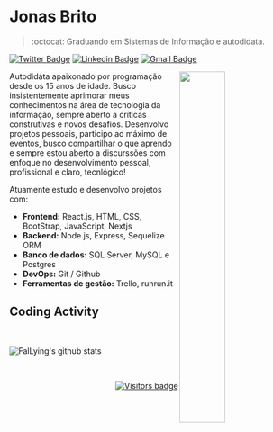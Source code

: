 
# Jonas Brito

> :octocat: Graduando em Sistemas de Informação e autodidata.

[![Twitter Badge](https://img.shields.io/badge/-@jonasxplore-red?style=flat-square&labelColor=red&logo=twitter&logoColor=white&link=https://twitter.com/jonasxplore)](https://twitter.com/jonasxplore)
[![Linkedin Badge](https://img.shields.io/badge/-Jonas_Brito-red?style=flat-square&logo=Linkedin&logoColor=white&link=https://www.linkedin.com/in/fallying/)](https://www.linkedin.com/in/fallying/)
[![Gmail Badge](https://img.shields.io/badge/-jonasexplore@gmail.com-red?style=flat-square&logo=Gmail&logoColor=white&link=mailto:jonasexplore@gmail.com)](mailto:jonasexplore@gmail.com)

<img align="right" width="40%" src="https://i.pinimg.com/originals/cb/e2/2d/cbe22db13550075e95c45c04d171fd5e.gif" />

Autodidáta apaixonado por programação desde os 15 anos de idade. Busco insistentemente aprimorar meus conhecimentos na área de tecnologia da informação, sempre aberto a críticas construtivas e novos desafios. Desenvolvo projetos pessoais, participo ao máximo de eventos, busco compartilhar o que aprendo e sempre estou aberto a discurssões com enfoque no desenvolvimento pessoal, profissional e claro, tecnlógico!

Atuamente estudo e desenvolvo projetos com:
* <strong>Frontend:</strong> React.js, HTML, CSS, BootStrap, JavaScript, Nextjs
* <strong>Backend:</strong> Node.js, Express, Sequelize ORM
* <strong>Banco de dados:</strong> SQL Server, MySQL e Postgres
* <strong>DevOps:</strong> Git / Github
* <strong>Ferramentas de gestão:</strong> Trello, runrun.it

## Coding Activity

<br/>

<p>
  <img src="https://github-readme-stats.vercel.app/api?username=FalLying&show_icons=true&theme=dracula" alt="FalLying's github stats" />
</p>

<br/>

<p align="right">
  <a href="https://badges.pufler.dev">
      <img src="https://badges.pufler.dev/visits/fallying/fallying" alt="Visitors badge" />
   </a>
</p>
